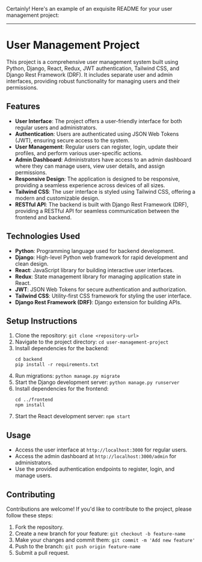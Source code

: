 Certainly! Here's an example of an exquisite README for your user management project:

---

# User Management Project

This project is a comprehensive user management system built using Python, Django, React, Redux, JWT authentication, Tailwind CSS, and Django Rest Framework (DRF). It includes separate user and admin interfaces, providing robust functionality for managing users and their permissions.

## Features

- **User Interface**: The project offers a user-friendly interface for both regular users and administrators.
- **Authentication**: Users are authenticated using JSON Web Tokens (JWT), ensuring secure access to the system.
- **User Management**: Regular users can register, login, update their profiles, and perform various user-specific actions.
- **Admin Dashboard**: Administrators have access to an admin dashboard where they can manage users, view user details, and assign permissions.
- **Responsive Design**: The application is designed to be responsive, providing a seamless experience across devices of all sizes.
- **Tailwind CSS**: The user interface is styled using Tailwind CSS, offering a modern and customizable design.
- **RESTful API**: The backend is built with Django Rest Framework (DRF), providing a RESTful API for seamless communication between the frontend and backend.

## Technologies Used

- **Python**: Programming language used for backend development.
- **Django**: High-level Python web framework for rapid development and clean design.
- **React**: JavaScript library for building interactive user interfaces.
- **Redux**: State management library for managing application state in React.
- **JWT**: JSON Web Tokens for secure authentication and authorization.
- **Tailwind CSS**: Utility-first CSS framework for styling the user interface.
- **Django Rest Framework (DRF)**: Django extension for building APIs.

## Setup Instructions

1. Clone the repository: `git clone <repository-url>`
2. Navigate to the project directory: `cd user-management-project`
3. Install dependencies for the backend:
   ```
   cd backend
   pip install -r requirements.txt
   ```
4. Run migrations: `python manage.py migrate`
5. Start the Django development server: `python manage.py runserver`
6. Install dependencies for the frontend:
   ```
   cd ../frontend
   npm install
   ```
7. Start the React development server: `npm start`

## Usage

- Access the user interface at `http://localhost:3000` for regular users.
- Access the admin dashboard at `http://localhost:3000/admin` for administrators.
- Use the provided authentication endpoints to register, login, and manage users.

## Contributing

Contributions are welcome! If you'd like to contribute to the project, please follow these steps:

1. Fork the repository.
2. Create a new branch for your feature: `git checkout -b feature-name`
3. Make your changes and commit them: `git commit -m 'Add new feature'`
4. Push to the branch: `git push origin feature-name`
5. Submit a pull request.
